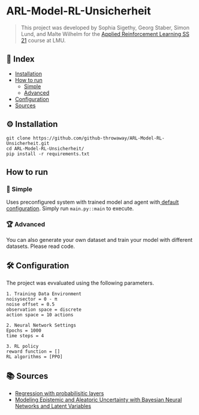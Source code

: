 # ARL-Model-RL-Unsicherheit

>This project was developed by Sophia Sigethy, Georg Staber, Simon Lund, and Malte Wilhelm for the [Applied Reinforcement Learning SS 21](https://www.dbs.ifi.lmu.de/cms/studium_lehre/lehre_master/parl21/index.html) course at LMU.

## :ledger: Index

- [Installation](#gear-installation)
- [How to run](#how-to-run)
  - [Simple](#slightly_smiling_face-simple)
  - [Advanced](#trophy-advanced)
- [Configuration](#hammer_and_wrench-configuration)
- [Sources](#books-sources)

## :gear: Installation
```
git clone https://github.com/github-throwaway/ARL-Model-RL-Unsicherheit.git
cd ARL-Model-RL-Unsicherheit/
pip install -r requirements.txt
```

## How to run
### :slightly_smiling_face: Simple
Uses preconfigured system with trained model and agent with[ default configuration](#hammer_and_wrench-configuration).
Simply run `main.py::main` to execute. 

### :trophy: Advanced
You can also generate your own dataset and train your model with different datasets. Please read code.

## :hammer_and_wrench: Configuration
The project was evvaluated using the following parameters.
```
1. Training Data Environment
noisysector = 0 - π
noise offset = 0.5
observation space = discrete
action space = 10 actions

2. Neural Network Settings
Epochs = 1000
time steps = 4

3. RL policy
reward function = []
RL algorithms = [PPO]
```



## :books: Sources
- [Regression with probabilisitic layers](https://blog.tensorflow.org/2019/03/regression-with-probabilistic-layers-in.html)
- [Modeling Epistemic and Aleatoric Uncertainty
with Bayesian Neural Networks and Latent Variables](https://mediatum.ub.tum.de/doc/1482483/1482483.pdf)